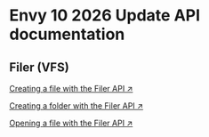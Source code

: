 # Envy 10 2026 Update API documentation
## Filer (VFS)
[Creating a file with the Filer API &nearr;](Filer.CreateFile.md)

[Creating a folder with the Filer API &nearr;](Filer.CreateDir.md)

[Opening a file with the Filer API &nearr;](Filer.OpenFileExt.md)